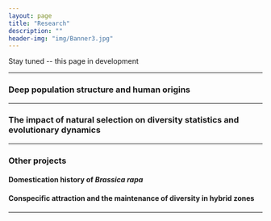 ```yaml
---
layout: page
title: "Research"
description: ""
header-img: "img/Banner3.jpg"
---
```


Stay tuned -- this page in development

___

### Deep population structure and human origins

___

### The impact of natural selection on diversity statistics and evolutionary dynamics

___

### Other projects

#### Domestication history of *Brassica rapa*  

#### Conspecific attraction and the maintenance of diversity in hybrid zones

___
